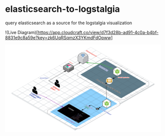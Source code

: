 # elasticsearch-to-logstalgia
query elasticsearch as a source for the logstalgia visualization


!(Live Diagram)[https://app.cloudcraft.co/view/d7f3d28b-ad91-4c0a-b4bf-8831e9c8a59e?key=zk6UqRSqmzX3YKmdFdOpww]

![diagram](aws_s3_access_logs_from_elasticsearch_to_logstalgia_V2.png)

